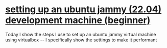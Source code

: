 # [setting up an ubuntu jammy (22.04) development machine (beginner)](https://youtu.be/tSUlg3yN4-k)

Today I show the steps I use to set up an ubuntu jammy virtual machine using virtualbox -- I specifically show the settings to make it performant
